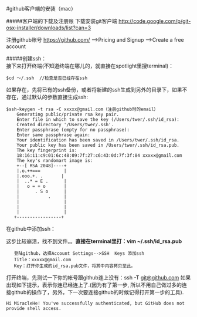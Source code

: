 #github客户端的安装（mac） 


#####客户端的下载及注册账
下载安装git客户端 http://code.google.com/p/git-osx-installer/downloads/list?can=3

注册github账号 https://github.com/ -->Pricing and Signup -->Create a free account 

#####创建ssh：   
接下来打开终端(不知道终端在哪儿的，就直接在spotlight里搜terminal)：

    $cd ～/.ssh  //检查是否已经存在ssh
    
如果存在，先将已有的ssh备份，或者将新建的ssh生成到另外的目录下，如果不存在，通过默认的参数直接生成ssh:

    $ssh-keygen -t rsa -C xxxxx@gmail.com（注册github时的email）
        Generating public/private rsa key pair.
        Enter file in which to save the key (/Users/twer/.ssh/id_rsa): 
        Created directory '/Users/twer/.ssh'.
        Enter passphrase (empty for no passphrase): 
        Enter same passphrase again: 
        Your identification has been saved in /Users/twer/.ssh/id_rsa.
        Your public key has been saved in /Users/twer/.ssh/id_rsa.pub.
        The key fingerprint is:
        18:16:11:c9:01:6c:48:09:7f:27:c6:43:0d:7f:3f:84 xxxxx@gmail.com
        The key's randomart image is:
        +--[ RSA 2048]----+
        |.o.++===         |
        |.ooo.+. .       |
        |  ..* = E .      |
        |   o = + o       |
        |      . S o      |
        |           .     |
        |                 |
        |                 |
        |                 |
       +-----------------+

在github中添加ssh：

这步比较崩溃，找不到文件。。**直接在terminal里打：vim ~/.ssh/id_rsa.pub**


       登陆github，选择Account Settings-->SSH  Keys 添加ssh
       Title：xxxxx@gmail.com
       Key：打开你生成的id_rsa.pub文件，将其中内容拷贝至此。

打开终端，先测试一下你的帐号跟github连上没有：ssh -T git@github.com 
如果出现如下提示，表示你连已经连上了.(因为有了第一步,
所以不用自己做过多的连接github的操作了，另外，下一次要连接github的时候记得打开第一步的工具).

    Hi MiracleHe! You've successfully authenticated, but GitHub does not provide shell access.
